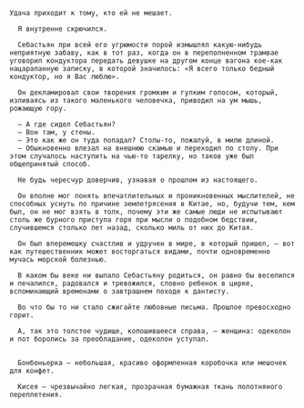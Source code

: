     Удача приходит к тому, кто ей не мешает.

      Я внутренне скрючился.

      Себастьян при всей его угрюмости порой измышлял какую-нибудь неприятную забаву, как в тот раз, когда он в переполненном трамвае уговорил кондуктора передать девушке на другом конце вагона кое-как нацарапанную записку, в которой значилось: «Я всего только бедный кондуктор, но я Вас люблю».

      Он декламировал свои творения громким и гулким голосом, который, изливаясь из такого маленького человечка, приводил на ум мышь, рожающую гору.

      — А где сидел Себастьян?
      — Вон там, у стены.
      — Это как же он туда попадал? Столы-то, пожалуй, в милю длиной.
      — Обыкновенно влезал на внешнюю скамью и переходил по столу. При этом случалось наступить на чью-то тарелку, но таков уже был общепринятый способ.

      Не будь чересчур доверчив, узнавая о прошлом из настоящего.

      Он вполне мог понять впечатлительных и проникновенных мыслителей, не способных уснуть по причине землетрясения в Китае, но, будучи тем, кем был, он не мог взять в толк, почему эти же самые люди не испытывают столь же бурного приступа горя при мысли о подобном бедствии, случившемся столько лет назад, сколько миль от них до Китая.

      Он был вперемешку счастлив и удручен в мире, в который пришел, — вот как путешественник может восторгаться видами, почти одновременно мучась морской болезнью.

      В каком бы веке ни выпало Себастьяну родиться, он равно бы веселился и печалился, радовался и тревожился, словно ребенок в цирке, вспоминающий временами о завтрашнем походе к дантисту.

      Во что бы то ни стало сжигайте любовные письма. Прошлое превосходно горит.

      А, так это толстое чудище, копошившееся справа, — женщина: одеколон и пот боролись за преобладание, одеколон уступал.


      Бонбоньерка — небольшая, красиво оформленная коробочка или мешочек для конфет.
      
      Кисея — чрезвычайно легкая, прозрачная бумажная ткань полотняного переплетения.
